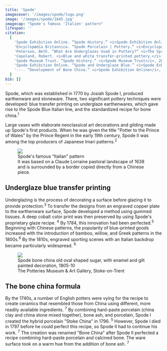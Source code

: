 ```yaml
---
title: 'Spode'
imagecover: '/images/spode/logo.png'
image: '/images/spode/1645.jpg'
imagecap: "Spode's famous 'Italien' pattern"
lifespan: ''
citation:
  [
    'Spode Exhibition Online. “Spode History.” <i>Spode Exhibition Online</i>, 29 Aug. 2017, <a target="_blank" rel="noopener noreferrer" href="https://spodeceramics.com/history">spodeceramics.com/history</a>. Accessed 12 Mar. 2023.',
    'Encyclopædia Britannica. “Spode Porcelain | Pottery.” <i>Encyclopædia Britannica</i>, 2023, <a target="_blank" rel="noopener noreferrer" href="https://www.britannica.com/art/Spode-porcelain">www.britannica.com/art/Spode-porcelain</a>. Accessed 12 Mar. 2023.',
    'Peterson, Beth. “What Are Underglazes Used in Pottery?” <i>The Spruce Crafts</i>, 2019, <a target="_blank" rel="noopener noreferrer" href="https://www.thesprucecrafts.com/what-are-underglazes-2746191">www.thesprucecrafts.com/what-are-underglazes-2746191</a>. Accessed 12 Mar. 2023.',
    'Copeland, Robert. <i>Blue and white transfer-printed pottery.</i> Vol. 97. Osprey Publishing, 2000.',
    'Spode Museum Trust. “Spode History.” <i>Spode Museum Trust</i>, 2023, <a target="_blank" rel="noopener noreferrer" href="https://spodemuseumtrust.org/history-of-spode.html">spodemuseumtrust.org/history-of-spode.html</a>. Accessed 12 Mar. 2023.',
    'Spode Exhibition Online. “Spode and Underglaze Blue.” <i>Spode Exhibition Online</i>, 4 Aug. 2019, <a target="_blank" rel="noopener noreferrer" href="https://spodeceramics.com/pottery/ceramics/spode-underglaze-blue">spodeceramics.com/pottery/ceramics/spode-underglaze-blue</a>. Accessed 12 Mar. 2023.',
    '---. “Development of Bone China.” <i>Spode Exhibition Online</i>, 4 Aug. 2019, <a target="_blank" rel="noopener noreferrer" href="https://spodeceramics.com/pottery/ceramics/development-bone-china">spodeceramics.com/pottery/ceramics/development-bone-china</a>. Accessed 12 Mar. 2023.',
  ]
bib: []
---
```


<!-- @format -->

Spode, which was established in 1770 by Josiah Spode I, produced earthenware and stoneware. There, two significant pottery techniques were developed: blue transfer printing on underglaze earthenwares, which gave rise to the Spode Blue Italian line, and the standardized recipe for bone china.<sup>1</sup>

Large vases with elaborate neoclassical art decorations and gilding made up Spode's first products. When he was given the title "Potter to the Prince of Wales" by the Prince Regent in the early 19th century, Spode II was among the top producers of Japanese Imari patterns.<sup>2</sup>

<figure className="fig-align-right">
  <img src="/images/spode/1645.jpg" />
  <figcaption>Spode's famous “Italian” pattern</figcaption>
  <figcaption>It was based on a Claude Lorraine pastoral landscape of 1638 and is surrounded by a border copied directly from a Chinese piece.</figcaption>
</figure>

## Underglaze blue transfer printing

Underglazing is the process of decorating a surface before glazing it to provide protection.<sup>3</sup>
To transfer the designs from an engraved copper plate to the earthenware surface, Spode developed a method using gummed tissues. A deep cobalt color print was then preserved by using Spode's proprietary glaze recipe. <sup>4</sup> By 1784, this innovation had been perfected.<sup>5</sup>
Beginning with Chinese patterns, the popularity of blue-printed goods increased with the introduction of bamboo, willow, and Greek patterns in the 1800s.<sup>6</sup> By the 1810s, engraved sporting scenes with an Italian backdrop became particularly widespread. <sup>6</sup>

<figure className="fig-align-left">
  <img src="/images/spode/unnamed.png" />
  <figcaption>Spode bone china old oval shaped sugar, with enamel and gilt painted decoration, 1805-10</figcaption>
  <figcaption>The Potteries Museum & Art Gallery, Stoke-on-Trent</figcaption>
</figure>

## The bone china formula

By the 1740s, a number of English potters were vying for the recipe to create ceramics that resembled those from China using different, more readily available ingredients. <sup>7</sup> By combining hard-paste porcelain (china clay and china stone mixed together), bone ash, and porcelain, Spode I created the hybrid porcelain "Stoke China" in 1796. <sup>5</sup> However, Spode I died in 1797 before he could perfect this recipe, so Spode II had to continue his work. <sup>7</sup>
The creation was renamed "Bone China" after Spode II perfected a recipe combining hard-paste porcelain and calcined bone. The ware surface took on a warm hue from the addition of bone ash. <sup>7</sup>
